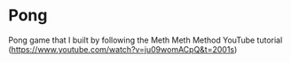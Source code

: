 # Pong

Pong game that I built by following the Meth Meth Method YouTube tutorial (https://www.youtube.com/watch?v=ju09womACpQ&t=2001s)
